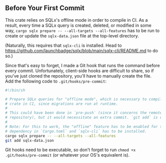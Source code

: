## Before Your First Commit

This crate relies on SQLx's offline mode in order to compile in CI. As a result, every time a SQLx query is created, deleted, or modified in some way, `cargo sqlx prepare -- --all-targets --all-features` has to be run to create or update the `sqlx-data.json` file at the top-level directory.

(Naturally, this requires that `sqlx-cli` is installed. Head to https://github.com/launchbadge/sqlx/blob/main/sqlx-cli/README.md to do so.)

Since that's easy to forget, I made a Git hook that runs the command before every commit. Unfortunately, client-side hooks are difficult to share, so if you've just cloned the repository, you'll have to manually create the file. Add the following code to `.git/hooks/pre-commit`:

```sh
#!/bin/sh

# Prepare SQLx queries for "offline mode", which is necessary to compile the
# crate in CI, since migrations are run at runtime.
#
# This could have been done in `pre-push` (since it concerns the remote
# repository), but it would necessitate an extra commit. `git add` is cleaner.
#
# Note: For this to work, the "offline" feature has to be enabled for the SQLx
# dependency in `Cargo.toml` and `sqlx-cli` has to be installed.
cargo sqlx prepare -- --all-targets --all-features
git add sqlx-data.json
```

Git hooks need to be executable, so don't forget to run `chmod +x .git/hooks/pre-commit` (or whatever your OS's equivalent is).
